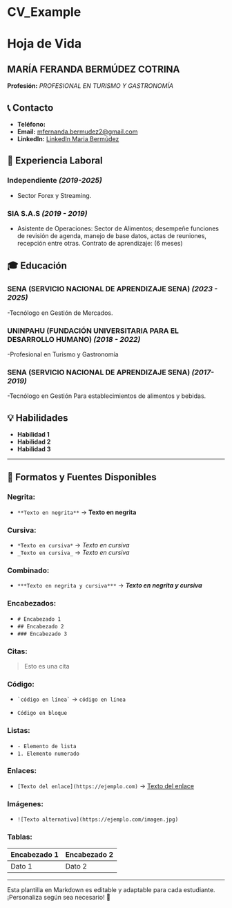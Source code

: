 # CV_Example
# Hoja de Vida

## MARÍA FERANDA BERMÚDEZ COTRINA
**Profesión:** _PROFESIONAL EN TURISMO Y GASTRONOMÍA_

## 📞 Contacto
- **Teléfono:** 
- **Email:** [mfernanda.bermudez2@gmail.com](mailto:mfernanda.bermudez2@gmail.com)
- **LinkedIn:** [LinkedIn Maria Bermúdez](https://www.linkedin.com/in/maria-fernanda-bermudez-15579b356/)

## 🏢 Experiencia Laboral
### **Independiente** _(2019-2025)_
- Sector Forex y Streaming.


### **SIA S.A.S** _(2019 - 2019)_
- Asistente de Operaciones: Sector de Alimentos; desempeñe funciones de revisión de agenda, manejo de base datos, actas de reuniones, recepción entre otras. Contrato de aprendizaje: (6 meses) 

## 🎓 Educación
### **SENA (SERVICIO NACIONAL DE APRENDIZAJE SENA)** _(2023 - 2025)_
-Tecnólogo en Gestión de Mercados.

### **UNINPAHU (FUNDACIÓN UNIVERSITARIA PARA EL DESARROLLO HUMANO)** _(2018 - 2022)_
-Profesional en Turismo y Gastronomía

### **SENA (SERVICIO NACIONAL DE APRENDIZAJE SENA)** _(2017- 2019)_
-Tecnólogo en Gestión Para establecimientos de alimentos y bebidas.

## 💡 Habilidades
- **Habilidad 1**
- **Habilidad 2**
- **Habilidad 3**

---

## 🎨 Formatos y Fuentes Disponibles

### **Negrita:**
- `**Texto en negrita**` → **Texto en negrita**

### **Cursiva:**
- `*Texto en cursiva*` → *Texto en cursiva*
- `_Texto en cursiva_` → _Texto en cursiva_

### **Combinado:**
- `***Texto en negrita y cursiva***` → ***Texto en negrita y cursiva***

### **Encabezados:**
- `# Encabezado 1`
- `## Encabezado 2`
- `### Encabezado 3`

### **Citas:**
> Esto es una cita

### **Código:**
- `` `código en línea` `` → `código en línea`
- ```
  Código en bloque
  ```

### **Listas:**
- `- Elemento de lista`
- `1. Elemento numerado`

### **Enlaces:**
- `[Texto del enlace](https://ejemplo.com)` → [Texto del enlace](https://ejemplo.com)

### **Imágenes:**
- `![Texto alternativo](https://ejemplo.com/imagen.jpg)`

### **Tablas:**
| Encabezado 1 | Encabezado 2 |
|-------------|-------------|
| Dato 1     | Dato 2      |

---

Esta plantilla en Markdown es editable y adaptable para cada estudiante. ¡Personaliza según sea necesario! 🎯

